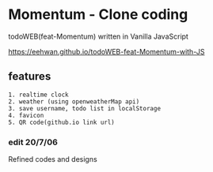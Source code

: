 # Momentum - Clone coding

todoWEB(feat-Momentum) written in Vanilla JavaScript

https://eehwan.github.io/todoWEB-feat-Momentum-with-JS

## features
	1. realtime clock
	2. weather (using openweatherMap api)
	3. save username, todo list in localStorage 
	4. favicon
	5. QR code(github.io link url)


### edit 20/7/06

Refined codes and designs
